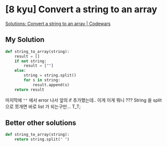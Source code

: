 # [8 kyu] Convert a string to an array

[Solutions: Convert a string to an array | Codewars](https://www.codewars.com/kata/57e76bc428d6fbc2d500036d/solutions/python)

## My Solution

```python
def string_to_array(string):
    result = []
    if not string:
        result = [""]
    else:
        string = string.split()
        for s in string:
            result.append(s)
    return result
```

마지막에 `""` 에서 error 나서 앞의 if 추가했는데.. 이게 이게 뭐니 ???
String 을 split 으로 쪼개면 바로 list 가 되는구만... T_T;

## Better other solutions

```python
def string_to_array(string):
    return string.split(" ")
```

